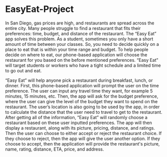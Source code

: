 # EasyEat-Project

In San Diego, gas prices are high, and restaurants are spread across the entire city. 
Many people struggle to find a restaurant that fits their preferences: time, budget, and distance of the restaurant. 
The “Easy Eat” app solves this problem. As a student, sometimes you only have a short amount of time between your classes. 
So, you need to decide quickly on a place to eat that is within your time range and budget. 
To help people decide on where to eat, our phone-based application will choose the restaurant for you based on the before mentioned preferences. 
“Easy Eat” will target students or workers who have a tight schedule and a limited time to go out and eat.


“Easy Eat” will help anyone pick a restaurant during breakfast, lunch, or dinner. 
First, this phone-based application will prompt the user on the time preference. 
The user can input any travel time they want, for example 5 minutes, 15 minutes, etc. 
Then, the app will ask for the budget preference, where the user can give the level of the budget they want to spend on the restaurant. 
The user’s location is also going to be used by the app, in order to calculate the distance that the user need to travel to get to the restaurant. 
After getting all of the information, “Easy Eat” will randomly choose a restaurant based on these user inputted preferences. 
The app will then display a restaurant, along with its picture, pricing, distance, and ratings. 
Then the user can choose to either accept or reject the restaurant choice. If they choose to reject, then the app will give the user another option. 
If they choose to accept, then the application will provide the restaurant's picture, name, rating, distance, ETA, price, and address.
